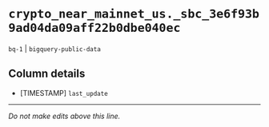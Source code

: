 # `crypto_near_mainnet_us._sbc_3e6f93b9ad04da09aff22b0dbe040ec`
`bq-1` | `bigquery-public-data`

## Column details
* [TIMESTAMP] `last_update`

-------------------------------------------------------------------------------
*Do not make edits above this line.*

